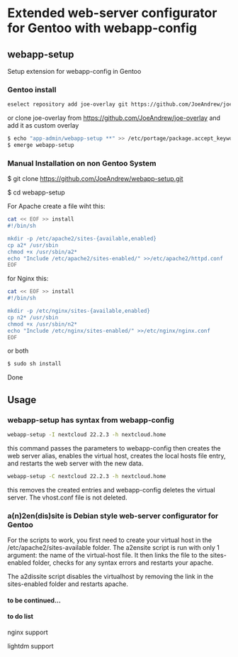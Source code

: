 Extended web-server configurator for Gentoo with webapp-config
==============================================================

## webapp-setup

Setup extension for webapp-config in Gentoo

### Gentoo install

```bash
eselect repository add joe-overlay git https://github.com/JoeAndrew/joe-overlay
```

or clone joe-overlay from https://github.com/JoeAndrew/joe-overlay and add it as custom overlay

```bash
$ echo "app-admin/webapp-setup **" >> /etc/portage/package.accept_keywords/joe-overlay
$ emerge webapp-setup
```

### Manual Installation on non Gentoo System

$ git clone https://github.com/JoeAndrew/webapp-setup.git

$ cd webapp-setup

For Apache create a file wiht this:

```bash
cat << EOF >> install
#!/bin/sh

mkdir -p /etc/apache2/sites-{available,enabled}
cp a2* /usr/sbin
chmod +x /usr/sbin/a2*
echo "Include /etc/apache2/sites-enabled/" >>/etc/apache2/httpd.conf
EOF
```
for Nginx this:

```bash
cat << EOF >> install
#!/bin/sh

mkdir -p /etc/nginx/sites-{available,enabled}
cp n2* /usr/sbin
chmod +x /usr/sbin/n2*
echo "Include /etc/nginx/sites-enabled/" >>/etc/nginx/nginx.conf
EOF
```
or both
```bash
$ sudo sh install
```

Done

## Usage

### webapp-setup has syntax from webapp-config

```bash
webapp-setup -I nextcloud 22.2.3 -h nextcloud.home
```

this command passes the parameters to webapp-config then creates the web server alias, enables the virtual host, creates the local hosts file entry, and restarts the web server with the new data.

```bash
webapp-setup -C nextcloud 22.2.3 -h nextcloud.home
```

this removes the created entries and webapp-config deletes the virtual server. The vhost.conf file is not deleted.

### a(n)2en(dis)site is Debian style web-server configurator for Gentoo

For the scripts to work, you first need to create your virtual host in the /etc/apache2/sites-available folder.
The a2ensite script is run with only 1 argument: the name of the virtual-host file. It then links the file to the sites-enabled folder, checks for any syntax errors and restarts your apache.

The a2dissite script disables the virtualhost by removing the link in the sites-enabled folder and restarts apache.

#### to be continued...
#### to do list

nginx support

lightdm support
